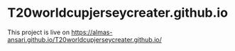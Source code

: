 # T20worldcupjerseycreater.github.io


This project is live on https://almas-ansari.github.io/T20worldcupjerseycreater.github.io/

